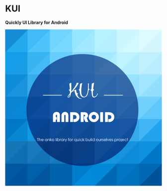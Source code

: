 # KUI
**Quickly UI Library for Android**

![LOGO](https://github.com/StormKid/KUI/blob/master/logo/KUI.png)
